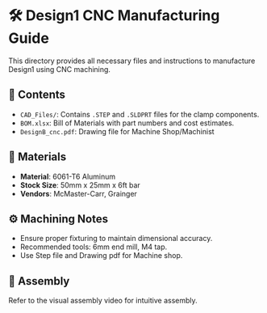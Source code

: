 # 🛠️ Design1 CNC Manufacturing Guide

This directory provides all necessary files and instructions to manufacture Design1 using CNC machining.

## 📂 Contents

- `CAD_Files/`: Contains `.STEP` and `.SLDPRT` files for the clamp components.
- `BOM.xlsx`: Bill of Materials with part numbers and cost estimates.
- `DesignB_cnc.pdf`: Drawing file for Machine Shop/Machinist
## 🧾 Materials

- **Material**: 6061-T6 Aluminum
- **Stock Size**: 50mm x 25mm x 6ft bar
- **Vendors**: McMaster-Carr, Grainger

## ⚙️ Machining Notes

- Ensure proper fixturing to maintain dimensional accuracy.
- Recommended tools: 6mm end mill, M4 tap.
- Use Step file and Drawing pdf for Machine shop.

## 📌 Assembly

Refer to the visual assembly video for intuitive assembly.
